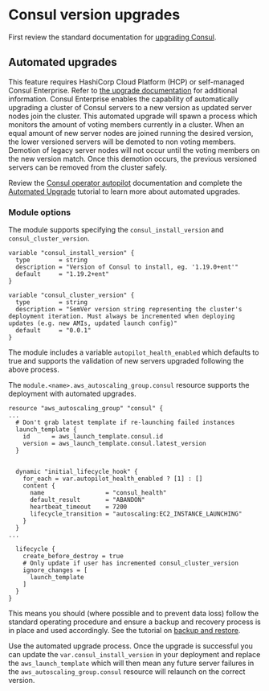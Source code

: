# Consul version upgrades

First review the standard documentation for [upgrading Consul](https://developer.hashicorp.com/consul/docs/upgrading).

## Automated upgrades

This feature requires HashiCorp Cloud Platform (HCP) or self-managed Consul Enterprise. Refer to [the upgrade documentation](https://developer.hashicorp.com/consul/docs/enterprise/upgrades) for additional information.
Consul Enterprise enables the capability of automatically upgrading a cluster of Consul servers to a new version as updated server nodes join the cluster. This automated upgrade will spawn a process which monitors the amount of voting members currently in a cluster. When an equal amount of new server nodes are joined running the desired version, the lower versioned servers will be demoted to non voting members. Demotion of legacy server nodes will not occur until the voting members on the new version match. Once this demotion occurs, the previous versioned servers can be removed from the cluster safely.

Review the [Consul operator autopilot](https://developer.hashicorp.com/consul/commands/operator/autopilot) documentation and complete the [Automated Upgrade](https://developer.hashicorp.com/consul/tutorials/datacenter-operations/autopilot-datacenter-operations#upgrade-migrations) tutorial to learn more about automated upgrades.

### Module options

The module supports specifying the `consul_install_version` and `consul_cluster_version`.

```hcl
variable "consul_install_version" {
  type        = string
  description = "Version of Consul to install, eg. '1.19.0+ent'"
  default     = "1.19.2+ent"
}

variable "consul_cluster_version" {
  type        = string
  description = "SemVer version string representing the cluster's deployment iteration. Must always be incremented when deploying updates (e.g. new AMIs, updated launch config)"
  default     = "0.0.1"
}

```

The module includes a variable `autopilot_health_enabled` which defaults to true and supports the validation of new servers upgraded following the above process.

The `module.<name>.aws_autoscaling_group.consul` resource supports the deployment with automated upgrades.

```hcl
resource "aws_autoscaling_group" "consul" {
...
  # Don't grab latest template if re-launching failed instances
  launch_template {
    id      = aws_launch_template.consul.id
    version = aws_launch_template.consul.latest_version
  }


  dynamic "initial_lifecycle_hook" {
    for_each = var.autopilot_health_enabled ? [1] : []
    content {
      name                 = "consul_health"
      default_result       = "ABANDON"
      heartbeat_timeout    = 7200
      lifecycle_transition = "autoscaling:EC2_INSTANCE_LAUNCHING"
    }
  }
...

  lifecycle {
    create_before_destroy = true
    # Only update if user has incremented consul_cluster_version
    ignore_changes = [
      launch_template
    ]
  }
}
```

This means you should (where possible and to prevent data loss) follow the standard operating procedure and ensure a backup and recovery process is in place and used accordingly. See the tutorial on [backup and restore](https://developer.hashicorp.com/consul/tutorials/operate-consul/backup-and-restore).

Use the automated upgrade process. Once the upgrade is successful you can update the `var.consul_install_version` in your deployment and replace the `aws_launch_template` which will then mean any future server failures in the `aws_autoscaling_group.consul` resource will relaunch on the correct version.

